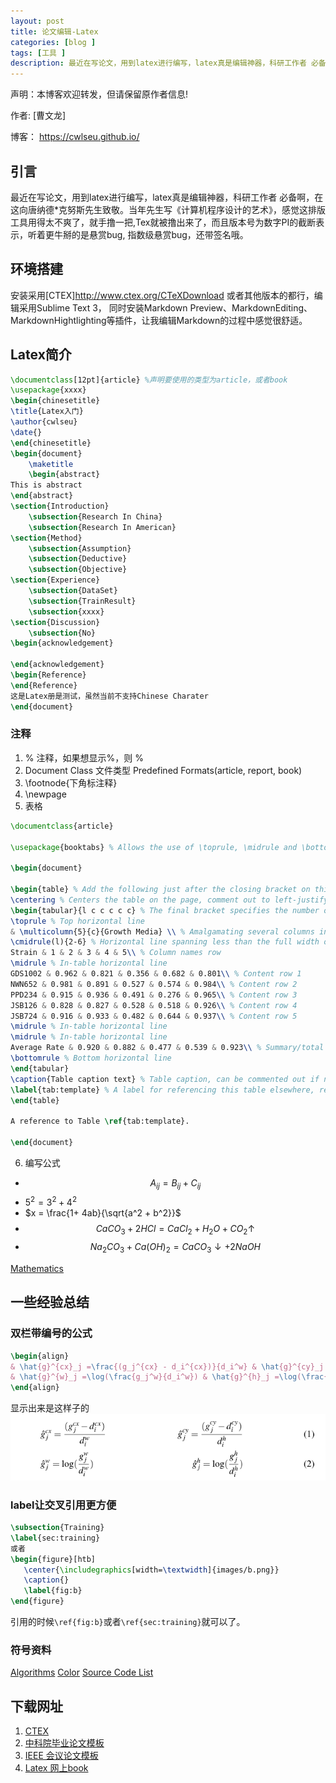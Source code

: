 ```yaml
---
layout: post
title: 论文编辑-Latex
categories: [blog ]
tags: [工具 ]
description: 最近在写论文，用到latex进行编写，latex真是编辑神器，科研工作者 必备啊，在这向唐纳德先生致敬。
---
```


声明：本博客欢迎转发，但请保留原作者信息!

作者: [曹文龙]

博客： <https://cwlseu.github.io/>

## 引言

最近在写论文，用到latex进行编写，latex真是编辑神器，科研工作者 必备啊，在这向唐纳德*克努斯先生致敬。当年先生写《计算机程序设计的艺术》，感觉这排版工具用得太不爽了，就手撸一把,Tex就被撸出来了，而且版本号为数字PI的截断表示，听着更牛掰的是悬赏bug, 指数级悬赏bug，还带签名哦。

## 环境搭建
安装采用[CTEX]<http://www.ctex.org/CTeXDownload> 或者其他版本的都行，编辑采用Sublime Text 3， 同时安装Markdown Preview、MarkdownEditing、MarkdownHightlighting等插件，让我编辑Markdown的过程中感觉很舒适。

## Latex简介

```latex
\documentclass[12pt]{article} %声明要使用的类型为article，或者book
\usepackage{xxxx}
\begin{chinesetitle}
\title{Latex入门}
\author{cwlseu}
\date{}
\end{chinesetitle}
\begin{document}
	\maketitle
	\begin{abstract}
This is abstract
\end{abstract}
\section{Introduction}
	\subsection{Research In China}
	\subsection{Research In American}
\section{Method}
	\subsection{Assumption}
	\subsection{Deductive}
	\subsection{Objective}
\section{Experience}
	\subsection{DataSet}
	\subsection{TrainResult}
	\subsection{xxxx}
\section{Discussion}
	\subsection{No}
\begin{acknowledgement}

\end{acknowledgement}
\begin{Reference}
\end{Reference}
这是Latex册是测试，虽然当前不支持Chinese Charater
\end{document}
```

### 注释
1.  % 注释，如果想显示%，则 \%
2.  Document Class 文件类型
	Predefined Formats(article, report, book)
3. \footnode{下角标注释}
4. \newpage
5. 表格 

```latex
\documentclass{article}

\usepackage{booktabs} % Allows the use of \toprule, \midrule and \bottomrule in tables for horizontal lines

\begin{document}

\begin{table} % Add the following just after the closing bracket on this line to specify a position for the table on the page: [h], [t], [b] or [p] - these mean: here, top, bottom and on a separate page, respectively
\centering % Centers the table on the page, comment out to left-justify
\begin{tabular}{l c c c c c} % The final bracket specifies the number of columns in the table along with left and right borders which are specified using vertical bars (|); each column can be left, right or center-justified using l, r or c. To specify a precise width, use p{width}, e.g. p{5cm}
\toprule % Top horizontal line
& \multicolumn{5}{c}{Growth Media} \\ % Amalgamating several columns into one cell is done using the \multicolumn command as seen on this line
\cmidrule(l){2-6} % Horizontal line spanning less than the full width of the table - you can add (r) or (l) just before the opening curly bracket to shorten the rule on the left or right side
Strain & 1 & 2 & 3 & 4 & 5\\ % Column names row
\midrule % In-table horizontal line
GDS1002 & 0.962 & 0.821 & 0.356 & 0.682 & 0.801\\ % Content row 1
NWN652 & 0.981 & 0.891 & 0.527 & 0.574 & 0.984\\ % Content row 2
PPD234 & 0.915 & 0.936 & 0.491 & 0.276 & 0.965\\ % Content row 3
JSB126 & 0.828 & 0.827 & 0.528 & 0.518 & 0.926\\ % Content row 4
JSB724 & 0.916 & 0.933 & 0.482 & 0.644 & 0.937\\ % Content row 5
\midrule % In-table horizontal line
\midrule % In-table horizontal line
Average Rate & 0.920 & 0.882 & 0.477 & 0.539 & 0.923\\ % Summary/total row
\bottomrule % Bottom horizontal line
\end{tabular}
\caption{Table caption text} % Table caption, can be commented out if no caption is required
\label{tab:template} % A label for referencing this table elsewhere, references are used in text as \ref{label}
\end{table}

A reference to Table \ref{tab:template}.

\end{document}
```

 6. 编写公式
 * $$A_{ij} = B_{ij} + C_{ij}$$
 * $5^2 = 3^2 + 4^2$
 * $x = \frac{1+ 4ab}{\sqrt{a^2 + b^2}}$
 * $$CaCO_3 + 2HCl = CaCl_2 + H_2O + CO_2\uparrow$$
 * $$Na_2CO_3 + Ca(OH)_2 = CaCO_3\downarrow +2 NaOH$$
 
[Mathematics](https://en.wikibooks.org/wiki/LaTeX/Mathematics)

## 一些经验总结

### 双栏带编号的公式
```latex
\begin{align}
& \hat{g}^{cx}_j =\frac{(g_j^{cx} - d_i^{cx})}{d_i^w} & \hat{g}^{cy}_j =\frac{(g_j^{cy} - d_i^{cy})}{d_i^h} & \\
& \hat{g}^{w}_j =\log(\frac{g_j^w}{d_i^w}) & \hat{g}^{h}_j =\log(\frac{g_j^h}{d_i^h}) & 
\end{align}
```
显示出来是这样子的![@](../images/latex/align.png)

### label让交叉引用更方便
```latex
\subsection{Training}
\label{sec:training}
或者
\begin{figure}[htb]        
   \center{\includegraphics[width=\textwidth]{images/b.png}}      
   \caption{}
   \label{fig:b}
\end{figure}
```
引用的时候`\ref{fig:b}`或者`\ref{sec:training}`就可以了。

### 符号资料
[Algorithms](https://en.wikibooks.org/wiki/LaTeX/Algorithms)
[Color](https://en.wikibooks.org/wiki/LaTeX/Colors)
[Source Code List](https://en.wikibooks.org/wiki/LaTeX/Source_Code_Listings)

## 下载网址
1. [CTEX](http://www.ctex.org/CTeXDownload)
2. [中科院毕业论文模板](http://www.ctex.org/PackageCASthesis)
3. [IEEE 会议论文模板](http://www.ieee.org/conferences_events/conferences/publishing/templates.html)
4. [Latex 网上book](https://en.wikibooks.org/wiki/LaTeX)